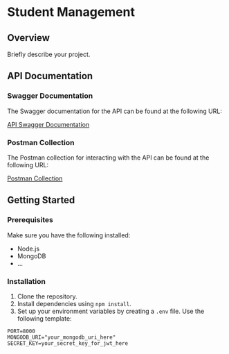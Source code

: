 # Student Management 

## Overview

Briefly describe your project.

## API Documentation

### Swagger Documentation

The Swagger documentation for the API can be found at the following URL:

[API Swagger Documentation](http://your-api-url/docs)

### Postman Collection

The Postman collection for interacting with the API can be found at the following URL:

[Postman Collection](https://www.postman.com/collections/your-collection-id)

## Getting Started

### Prerequisites

Make sure you have the following installed:

- Node.js
- MongoDB
- ...

### Installation

1. Clone the repository.
2. Install dependencies using `npm install`.
3. Set up your environment variables by creating a `.env` file. Use the following template:

```dotenv
PORT=8000
MONGODB_URI="your_mongodb_uri_here"
SECRET_KEY=your_secret_key_for_jwt_here
